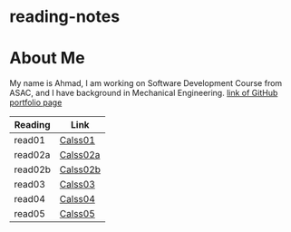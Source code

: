# reading-notes
# About Me
My name is Ahmad, I am working on Software Development Course from ASAC, and I have background in Mechanical Engineering.
[link of GitHub portfolio page](https://github.com/AhmadSailik) 

Reading  | Link
---------|-------------------
read01   | [Calss01](read01.md)
read02a  | [Calss02a](read02a.md)
read02b  | [Calss02b](read02b.md)
read03   | [Calss03](read03.md)
read04   | [Calss04](read04.md)
read05   | [Calss05](read05.md)
